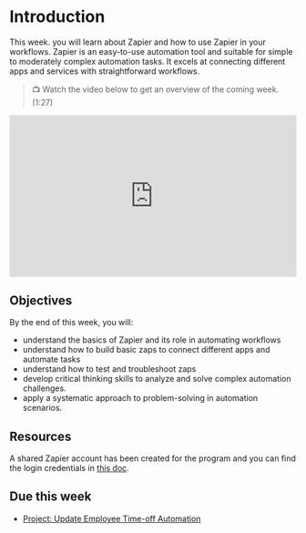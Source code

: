 # Introduction

<aside>
This week. you will learn about Zapier and how to use Zapier in your workflows. Zapier is an easy-to-use automation tool and suitable for simple to moderately complex automation tasks. It excels at connecting different apps and services with straightforward workflows.
</aside>

> 📺 Watch the video below to get an overview of the coming week. (1:27)

<div style="position: relative; padding-bottom: 56.25%; height: 0;"><iframe width="560" height="315" src="https://www.youtube.com/embed/Xlbpjcb55lE" title="Welcome to Week 7 of Your Training! 🎉" frameborder="0" allow="accelerometer; autoplay; clipboard-write; encrypted-media; gyroscope; picture-in-picture; web-share" allowfullscreen style="position: absolute; top: 0; left: 0; width: 100%; height: 100%;"></iframe></div>

## Objectives
By the end of this week, you will:

- understand the basics of Zapier and its role in automating workflows
- understand how to build basic zaps to connect different apps and automate tasks
- understand how to test and troubleshoot zaps
- develop critical thinking skills to analyze and solve complex automation challenges.
- apply a systematic approach to problem-solving in automation scenarios.

## Resources

A shared Zapier account has been created for the program and you can find the login credentials in [this doc](https://docs.google.com/document/d/1HmNOXf4MfOvp3RqVdUBjDgkRXnS8iB0m/edit?usp=sharing&ouid=102283398324261244312&rtpof=true&sd=true).


## Due this week

- [Project: Update Employee Time-off Automation](https://lms.kibo.school/course/aatp_aat2/automation_with_zapier_and_google_forms/project_employee_leave_days_automation)

